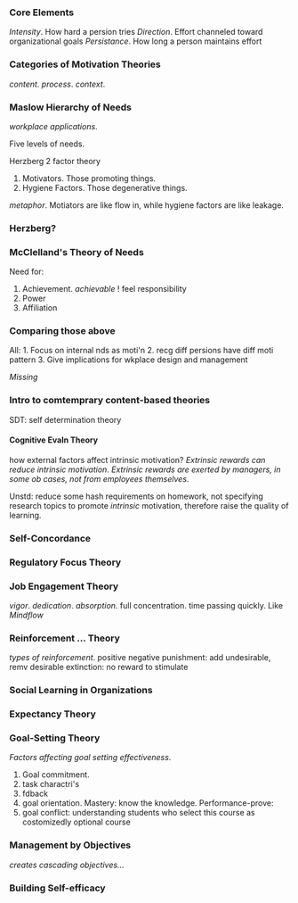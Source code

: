 ### Core Elements

*Intensity*. How hard a persion tries
*Direction*. Effort channeled toward organizational goals
*Persistance*. How long a person maintains effort

### Categories of Motivation Theories

*content*.
*process*.
*context*.

### Maslow Hierarchy of Needs

*workplace applications*.

Five levels of needs.

Herzberg 2 factor theory
1. Motivators. Those promoting things.
2. Hygiene Factors. Those degenerative things.

*metaphor*. Motiators are like flow in, while hygiene factors are like leakage.

### Herzberg?

### McClelland's Theory of Needs

Need for:
1. Achievement. *achievable* ! feel responsibility
2. Power
3. Affiliation 

### Comparing those above

All:
	1. Focus on internal nds as moti'n
	2. recg diff persions have diff moti pattern
	3. Give implications for wkplace design and management

_Missing_

### Intro to comtemprary content-based theories

SDT: self determination theory
#### Cognitive Evaln Theory

how external factors affect intrinsic motivation?
*Extrinsic rewards can reduce intrinsic motivation*.
*Extrinsic rewards are exerted by managers, in some ob cases, not from employees themselves*.

Unstd: reduce some hash requirements on homework, not specifying research topics to promote *intrinsic* motivation, therefore raise the quality of learning.


### Self-Concordance


### Regulatory Focus Theory

### Job Engagement Theory

*vigor*.
*dedication*.
*absorption*. full concentration. time passing quickly. Like *Mindflow*

### Reinforcement ... Theory

*types of reinforcement*.
positive
negative
punishment: add undesirable, remv desirable
extinction: no reward to stimulate

### Social Learning in Organizations

### Expectancy Theory

### Goal-Setting Theory

*Factors affecting goal setting effectiveness*.

1. Goal commitment. 
2. task charactri's
3. fdback
4. goal orientation. Mastery: know the knowledge. Performance-prove: 
5. goal conflict: understanding students who select this course as costomizedly optional course

### Management by Objectives

*creates cascading objectives...*

### Building Self-efficacy




















